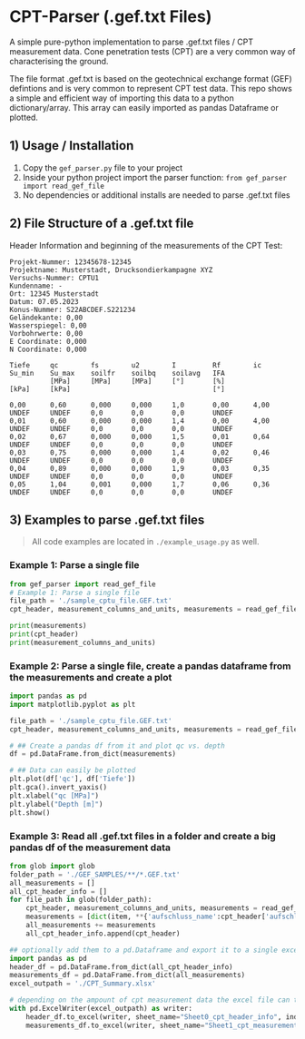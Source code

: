 # CPT-Parser (.gef.txt Files)
A simple pure-python implementation to parse .gef.txt files / CPT measurement data.
Cone penetration tests (CPT) are a very common way of characterising the ground.

The file format .gef.txt is based on the geotechnical exchange format (GEF) defintions and is very common to represent CPT test data. This repo shows a simple and efficient way of importing this data to a python dictionary/array. This array can easily imported as pandas Dataframe or plotted.


## 1) Usage / Installation
1. Copy the `gef_parser.py` file to your project
2. Inside your python project import the parser function: `from gef_parser import read_gef_file`
3. No dependencies or additional installs are needed to parse .gef.txt files

## 2) File Structure of a .gef.txt file

Header Information and beginning of the measurements of the CPT Test:
```
Projekt-Nummer: 12345678-12345
Projektname: Musterstadt, Drucksondierkampagne XYZ
Versuchs-Nummer: CPTU1
Kundenname: -
Ort: 12345 Musterstadt
Datum: 07.05.2023
Konus-Nummer: S22ABCDEF.S221234
Geländekante: 0,00
Wasserspiegel: 0,00
Vorbohrwerte: 0,00
E Coordinate: 0,000
N Coordinate: 0,000

Tiefe     qc        fs        u2        I         Rf        ic        Su_min    Su_max    soilfr    soilbq    soilavg   IFA       
          [MPa]     [MPa]     [MPa]     [°]       [%]                 [kPa]     [kPa]                                   [°]       

0,00      0,60      0,000     0,000     1,0       0,00      4,00      UNDEF     UNDEF     0,0       0,0       0,0       UNDEF     
0,01      0,60      0,000     0,000     1,4       0,00      4,00      UNDEF     UNDEF     0,0       0,0       0,0       UNDEF     
0,02      0,67      0,000     0,000     1,5       0,01      0,64      UNDEF     UNDEF     0,0       0,0       0,0       UNDEF     
0,03      0,75      0,000     0,000     1,4       0,02      0,46      UNDEF     UNDEF     0,0       0,0       0,0       UNDEF     
0,04      0,89      0,000     0,000     1,9       0,03      0,35      UNDEF     UNDEF     0,0       0,0       0,0       UNDEF     
0,05      1,04      0,001     0,000     1,7       0,06      0,36      UNDEF     UNDEF     0,0       0,0       0,0       UNDEF     
```



## 3) Examples to parse .gef.txt files
> All code examples are located in `./example_usage.py` as well.

### Example 1: Parse a single file
```python
from gef_parser import read_gef_file
# Example 1: Parse a single file
file_path = './sample_cptu_file.GEF.txt'
cpt_header, measurement_columns_and_units, measurements = read_gef_file(file_path)

print(measurements)
print(cpt_header)
print(measurement_columns_and_units)
```

### Example 2: Parse a single file, create a pandas dataframe from the measurements and create a plot
```python
import pandas as pd
import matplotlib.pyplot as plt

file_path = './sample_cptu_file.GEF.txt'
cpt_header, measurement_columns_and_units, measurements = read_gef_file(file_path)

# ## Create a pandas df from it and plot qc vs. depth
df = pd.DataFrame.from_dict(measurements)

# ## Data can easily be plotted
plt.plot(df['qc'], df['Tiefe'])
plt.gca().invert_yaxis()
plt.xlabel("qc [MPa]")
plt.ylabel("Depth [m]")
plt.show()
```

### Example 3: Read all .gef.txt files in a folder and create a big pandas df of the measurement data
```python
from glob import glob
folder_path = './GEF_SAMPLES/**/*.GEF.txt'
all_measurements = []
all_cpt_header_info = []
for file_path in glob(folder_path):
    cpt_header, measurement_columns_and_units, measurements = read_gef_file(file_path)
    measurements = [dict(item, **{'aufschluss_name':cpt_header['aufschluss_name']}) for item in measurements] # add aufschluss_name to the measurements
    all_measurements += measurements
    all_cpt_header_info.append(cpt_header)

## optionally add them to a pd.Dataframe and export it to a single excel file
import pandas as pd
header_df = pd.DataFrame.from_dict(all_cpt_header_info)
measurements_df = pd.DataFrame.from_dict(all_measurements)
excel_outpath = './CPT_Summary.xlsx'

# depending on the ampount of cpt measurement data the excel file can take some time
with pd.ExcelWriter(excel_outpath) as writer:
    header_df.to_excel(writer, sheet_name="Sheet0_cpt_header_info", index=False)
    measurements_df.to_excel(writer, sheet_name="Sheet1_cpt_measurements", index=False)
```

